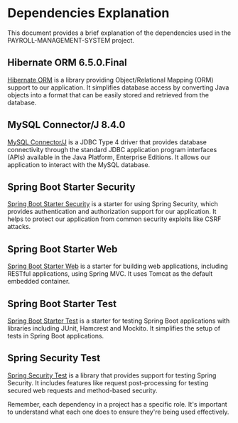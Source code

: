 # Dependencies Explanation

This document provides a brief explanation of the dependencies used in the PAYROLL-MANAGEMENT-SYSTEM project.

## Hibernate ORM 6.5.0.Final

[Hibernate ORM](https://hibernate.org/orm/documentation/6.5/) is a library providing Object/Relational Mapping (ORM) support to our application. It simplifies database access by converting Java objects into a format that can be easily stored and retrieved from the database.

## MySQL Connector/J 8.4.0

[MySQL Connector/J](https://dev.mysql.com/doc/connector-j/8.0/en/) is a JDBC Type 4 driver that provides database connectivity through the standard JDBC application program interfaces (APIs) available in the Java Platform, Enterprise Editions. It allows our application to interact with the MySQL database.

## Spring Boot Starter Security

[Spring Boot Starter Security](https://docs.spring.io/spring-boot/docs/3.2.5/reference/htmlsingle/#boot-features-security) is a starter for using Spring Security, which provides authentication and authorization support for our application. It helps to protect our application from common security exploits like CSRF attacks.

## Spring Boot Starter Web

[Spring Boot Starter Web](https://docs.spring.io/spring-boot/docs/3.2.5/reference/htmlsingle/#boot-features-developing-web-applications) is a starter for building web applications, including RESTful applications, using Spring MVC. It uses Tomcat as the default embedded container.

## Spring Boot Starter Test

[Spring Boot Starter Test](https://docs.spring.io/spring-boot/docs/3.2.5/reference/htmlsingle/#boot-features-testing) is a starter for testing Spring Boot applications with libraries including JUnit, Hamcrest and Mockito. It simplifies the setup of tests in Spring Boot applications.

## Spring Security Test

[Spring Security Test](https://docs.spring.io/spring-security/site/docs/5.5.3/reference/html5/#test) is a library that provides support for testing Spring Security. It includes features like request post-processing for testing secured web requests and method-based security.

Remember, each dependency in a project has a specific role. It's important to understand what each one does to ensure they're being used effectively.